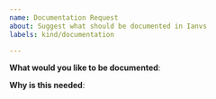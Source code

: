 ```yaml
---
name: Documentation Request
about: Suggest what should be documented in Ianvs
labels: kind/documentation

---
```


<!-- Please use this template for submitting documentation requests -->

**What would you like to be documented**:

**Why is this needed**:
